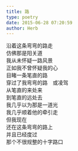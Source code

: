 ```yaml
---  
title: 路  
type: poetry  
date: 2015-06-28 07:20:59  
author: Herb    
---  
```

沿着这条弯弯的路走  
仿佛那是阳关道  
我从未怀疑一路风景  
正如我不曾怀疑我的心    
目睹一条笔直的路  
穿过了我弯弯的路　或凌驾  
从笔直的来处来  
到笔直的远处去  
我几乎以为那是一道光  
我几乎顺着他的牵引走    
但我现在  
还在这条弯弯的路上  
并且已经度过  
那个不很规整的十字路口